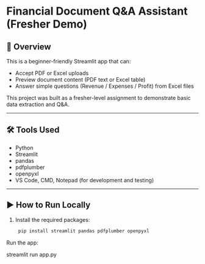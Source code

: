 # Financial Document Q&A Assistant (Fresher Demo)

## 📌 Overview
This is a beginner-friendly Streamlit app that can:
- Accept PDF or Excel uploads
- Preview document content (PDF text or Excel table)
- Answer simple questions (Revenue / Expenses / Profit) from Excel files

This project was built as a fresher-level assignment to demonstrate basic data extraction and Q&A.

---

## 🛠 Tools Used
- Python
- Streamlit
- pandas
- pdfplumber
- openpyxl
- VS Code, CMD, Notepad (for development and testing)

---

## ▶️ How to Run Locally
1. Install the required packages:
   ```bash
    pip install streamlit pandas pdfplumber openpyxl


Run the app:

streamlit run app.py
